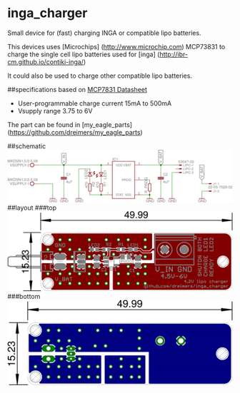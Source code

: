 # inga_charger
Small device for (fast) charging INGA or compatible lipo batteries.

This devices uses [Microchips] (http://www.microchip.com) MCP73831 to
charge the single cell lipo batteries used 
for [inga] (http://ibr-cm.github.io/contiki-inga/)

It could also be used to charge other compatible lipo batteries.

##specifications
based on [MCP7831 Datasheet](http://www.microchip.com/wwwproducts/Devices.aspx?product=MCP73831)
- User-programmable charge current 15mA to 500mA
- Vsupply range 	3.75 to 6V

The part can be found in [my_eagle_parts] (https://github.com/dreimers/my_eagle_parts)

##schematic
![schematic](docs/inga_charger_schematic_small.png)
##layout
###top
![Top Layout](docs/inga_charger_pcb_top.png)
###bottom
![Bottom Layout](docs/inga_charger_pcb_bottom.png)
